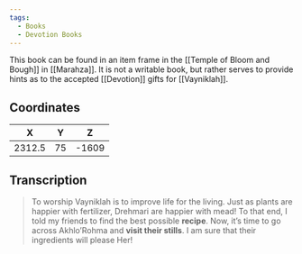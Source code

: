 ```yaml
---
tags:
  - Books
  - Devotion Books
---
```


This book can be found in an item frame in the [[Temple of Bloom and Bough]] in [[Marahza]]. It is not a writable book, but rather serves to provide hints as to the accepted [[Devotion]] gifts for [[Vayniklah]].

## Coordinates
| **X**  | **Y** | **Z** |
| :----: | :---: | :---: |
| 2312.5 |  75   | -1609 |

## Transcription
> To worship Vayniklah is to improve life for the living. Just as plants are happier with fertilizer, Drehmari are happier with mead! To that end, I told my friends to find the best possible **recipe**. Now, it’s time to go across Akhlo’Rohma and **visit their stills**. I am sure that their ingredients will please Her!
